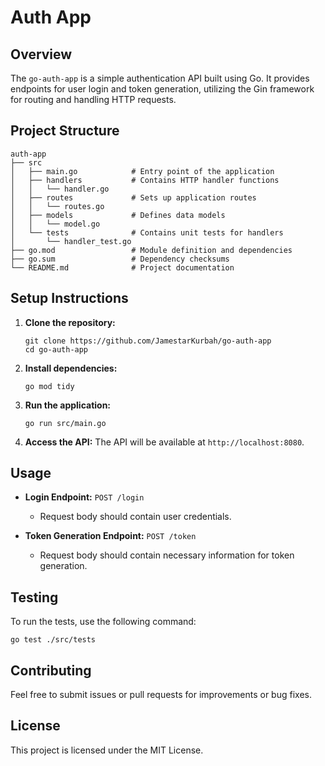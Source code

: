 # Auth App

## Overview
The `go-auth-app` is a simple authentication API built using Go. It provides endpoints for user login and token generation, utilizing the Gin framework for routing and handling HTTP requests.

## Project Structure
```
auth-app
├── src
│   ├── main.go            # Entry point of the application
│   ├── handlers           # Contains HTTP handler functions
│   │   └── handler.go
│   ├── routes             # Sets up application routes
│   │   └── routes.go
│   ├── models             # Defines data models
│   │   └── model.go
│   └── tests              # Contains unit tests for handlers
│       └── handler_test.go
├── go.mod                 # Module definition and dependencies
├── go.sum                 # Dependency checksums
└── README.md              # Project documentation
```

## Setup Instructions
1. **Clone the repository:**
   ```
   git clone https://github.com/JamestarKurbah/go-auth-app
   cd go-auth-app
   ```

2. **Install dependencies:**
   ```
   go mod tidy
   ```

3. **Run the application:**
   ```
   go run src/main.go
   ```

4. **Access the API:**
   The API will be available at `http://localhost:8080`.

## Usage
- **Login Endpoint:** `POST /login`
  - Request body should contain user credentials.
  
- **Token Generation Endpoint:** `POST /token`
  - Request body should contain necessary information for token generation.

## Testing
To run the tests, use the following command:
```
go test ./src/tests
```

## Contributing
Feel free to submit issues or pull requests for improvements or bug fixes. 

## License
This project is licensed under the MIT License.